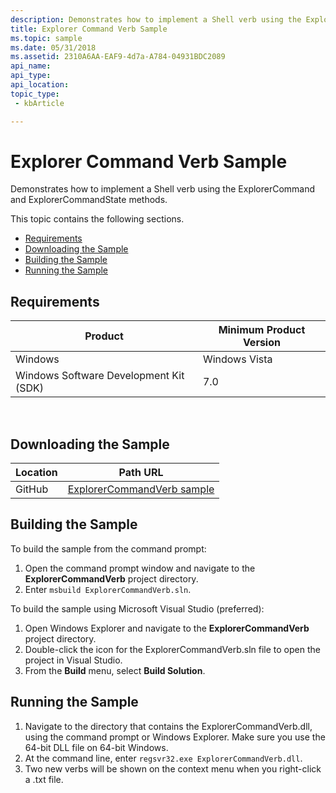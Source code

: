 ```yaml
---
description: Demonstrates how to implement a Shell verb using the ExplorerCommand and ExplorerCommandState methods.
title: Explorer Command Verb Sample
ms.topic: sample
ms.date: 05/31/2018
ms.assetid: 2310A6AA-EAF9-4d7a-A784-04931BDC2089
api_name: 
api_type: 
api_location: 
topic_type: 
 - kbArticle

---
```


# Explorer Command Verb Sample

Demonstrates how to implement a Shell verb using the ExplorerCommand and ExplorerCommandState methods.

This topic contains the following sections.

-   [Requirements](#requirements)
-   [Downloading the Sample](#downloading-the-sample)
-   [Building the Sample](#building-the-sample)
-   [Running the Sample](#running-the-sample)

## Requirements



| Product                                | Minimum Product Version |
|----------------------------------------|-------------------------|
| Windows                                | Windows Vista           |
| Windows Software Development Kit (SDK) | 7.0                     |



 

## Downloading the Sample

| Location      | Path URL                                                                                             |
|---------------|------------------------------------------------------------------------------------------------------|
| GitHub  | [ExplorerCommandVerb sample](https://github.com/microsoft/Windows-classic-samples/tree/master/Samples/Win7Samples/winui/shell/appshellintegration/ExplorerCommandVerb) |

## Building the Sample

To build the sample from the command prompt:

1.  Open the command prompt window and navigate to the **ExplorerCommandVerb** project directory.
2.  Enter `msbuild ExplorerCommandVerb.sln`.

To build the sample using Microsoft Visual Studio (preferred):

1.  Open Windows Explorer and navigate to the **ExplorerCommandVerb** project directory.
2.  Double-click the icon for the ExplorerCommandVerb.sln file to open the project in Visual Studio.
3.  From the **Build** menu, select **Build Solution**.

## Running the Sample

1.  Navigate to the directory that contains the ExplorerCommandVerb.dll, using the command prompt or Windows Explorer. Make sure you use the 64-bit DLL file on 64-bit Windows.
2.  At the command line, enter `regsvr32.exe ExplorerCommandVerb.dll`.
3.  Two new verbs will be shown on the context menu when you right-click a .txt file.

 

 



